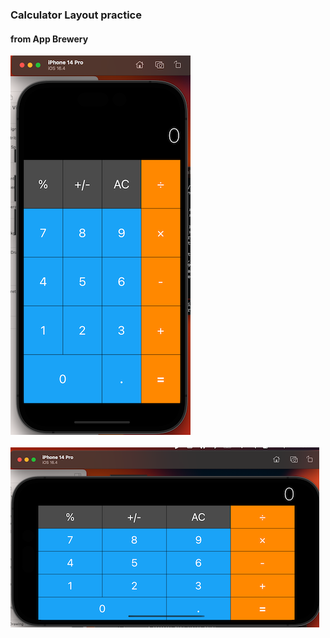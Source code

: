 ### Calculator Layout practice 
#### from App Brewery


![screenshot](https://raw.githubusercontent.com/kawgh1/swift-calculator-layout/master/Screenshot1.png)
<br>
<br>
![screenshot-1](https://raw.githubusercontent.com/kawgh1/swift-calculator-layout/master/Screenshot%202.png)
